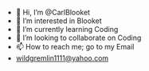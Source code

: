 - 👋 Hi, I’m @CarlBlooket
- 👀 I’m interested in Blooket
- 🌱 I’m currently learning Coding
- 💞️ I’m looking to collaborate on Coding
- 📫 How to reach me; go to my Email
- wildgremlin1111@yahoo.com

<!---
CarlBlooket/CarlBlooket is a ✨ special ✨ repository because its `README.md` (this file) appears on your GitHub profile.
You can click the Preview link to take a look at your changes.
--->
